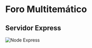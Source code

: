 # Foro Multitemático

## Servidor Express

![Node Express](https://somospnt.com/images/blog/zojuy79lo3fn3qdt7g6p.png)